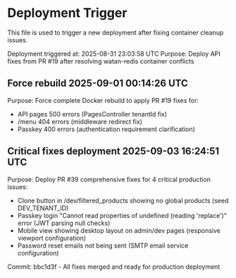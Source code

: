 # Deployment Trigger

This file is used to trigger a new deployment after fixing container cleanup issues.

Deployment triggered at: 2025-08-31 23:03:58 UTC
Purpose: Deploy API fixes from PR #19 after resolving watan-redis container conflicts

## Force rebuild 2025-09-01 00:14:26 UTC
Purpose: Force complete Docker rebuild to apply PR #19 fixes for:
- API pages 500 errors (PagesController tenantId fix)
- /menu 404 errors (middleware redirect fix)  
- Passkey 400 errors (authentication requirement clarification)

## Critical fixes deployment 2025-09-03 16:24:51 UTC
Purpose: Deploy PR #39 comprehensive fixes for 4 critical production issues:
- Clone button in /dev/filtered_products showing no global products (seed DEV_TENANT_ID)
- Passkey login "Cannot read properties of undefined (reading 'replace')" error (JWT parsing null checks)
- Mobile view showing desktop layout on admin/dev pages (responsive viewport configuration)
- Password reset emails not being sent (SMTP email service configuration)

Commit: bbc1d3f - All fixes merged and ready for production deployment
